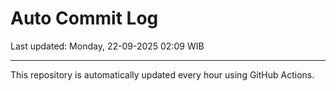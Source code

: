 # Auto Commit Log

Last updated: Monday, 22-09-2025 02:09 WIB

---

This repository is automatically updated every hour using GitHub Actions.
